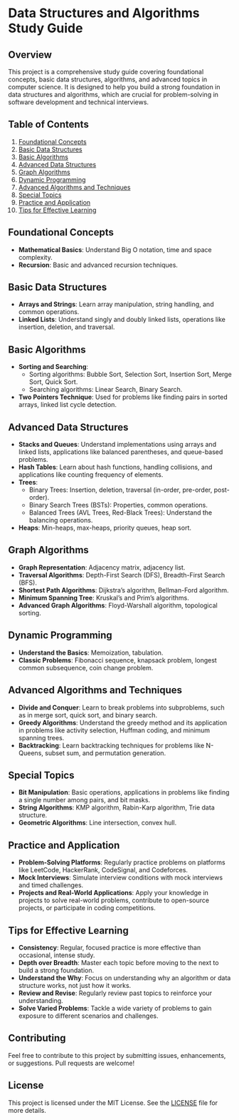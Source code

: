 # Data Structures and Algorithms Study Guide

## Overview

This project is a comprehensive study guide covering foundational concepts, basic data structures, algorithms, and advanced topics in computer science. It is designed to help you build a strong foundation in data structures and algorithms, which are crucial for problem-solving in software development and technical interviews.

## Table of Contents

1. [Foundational Concepts](#foundational-concepts)
2. [Basic Data Structures](#basic-data-structures)
3. [Basic Algorithms](#basic-algorithms)
4. [Advanced Data Structures](#advanced-data-structures)
5. [Graph Algorithms](#graph-algorithms)
6. [Dynamic Programming](#dynamic-programming)
7. [Advanced Algorithms and Techniques](#advanced-algorithms-and-techniques)
8. [Special Topics](#special-topics)
9. [Practice and Application](#practice-and-application)
10. [Tips for Effective Learning](#tips-for-effective-learning)

## Foundational Concepts

- **Mathematical Basics**: Understand Big O notation, time and space complexity.
- **Recursion**: Basic and advanced recursion techniques.

## Basic Data Structures

- **Arrays and Strings**: Learn array manipulation, string handling, and common operations.
- **Linked Lists**: Understand singly and doubly linked lists, operations like insertion, deletion, and traversal.

## Basic Algorithms

- **Sorting and Searching**:
    - Sorting algorithms: Bubble Sort, Selection Sort, Insertion Sort, Merge Sort, Quick Sort.
    - Searching algorithms: Linear Search, Binary Search.
- **Two Pointers Technique**: Used for problems like finding pairs in sorted arrays, linked list cycle detection.

## Advanced Data Structures

- **Stacks and Queues**: Understand implementations using arrays and linked lists, applications like balanced parentheses, and queue-based problems.
- **Hash Tables**: Learn about hash functions, handling collisions, and applications like counting frequency of elements.
- **Trees**:
    - Binary Trees: Insertion, deletion, traversal (in-order, pre-order, post-order).
    - Binary Search Trees (BSTs): Properties, common operations.
    - Balanced Trees (AVL Trees, Red-Black Trees): Understand the balancing operations.
- **Heaps**: Min-heaps, max-heaps, priority queues, heap sort.

## Graph Algorithms

- **Graph Representation**: Adjacency matrix, adjacency list.
- **Traversal Algorithms**: Depth-First Search (DFS), Breadth-First Search (BFS).
- **Shortest Path Algorithms**: Dijkstra’s algorithm, Bellman-Ford algorithm.
- **Minimum Spanning Tree**: Kruskal’s and Prim’s algorithms.
- **Advanced Graph Algorithms**: Floyd-Warshall algorithm, topological sorting.

## Dynamic Programming

- **Understand the Basics**: Memoization, tabulation.
- **Classic Problems**: Fibonacci sequence, knapsack problem, longest common subsequence, coin change problem.

## Advanced Algorithms and Techniques

- **Divide and Conquer**: Learn to break problems into subproblems, such as in merge sort, quick sort, and binary search.
- **Greedy Algorithms**: Understand the greedy method and its application in problems like activity selection, Huffman coding, and minimum spanning trees.
- **Backtracking**: Learn backtracking techniques for problems like N-Queens, subset sum, and permutation generation.

## Special Topics

- **Bit Manipulation**: Basic operations, applications in problems like finding a single number among pairs, and bit masks.
- **String Algorithms**: KMP algorithm, Rabin-Karp algorithm, Trie data structure.
- **Geometric Algorithms**: Line intersection, convex hull.

## Practice and Application

- **Problem-Solving Platforms**: Regularly practice problems on platforms like LeetCode, HackerRank, CodeSignal, and Codeforces.
- **Mock Interviews**: Simulate interview conditions with mock interviews and timed challenges.
- **Projects and Real-World Applications**: Apply your knowledge in projects to solve real-world problems, contribute to open-source projects, or participate in coding competitions.

## Tips for Effective Learning

- **Consistency**: Regular, focused practice is more effective than occasional, intense study.
- **Depth over Breadth**: Master each topic before moving to the next to build a strong foundation.
- **Understand the Why**: Focus on understanding why an algorithm or data structure works, not just how it works.
- **Review and Revise**: Regularly review past topics to reinforce your understanding.
- **Solve Varied Problems**: Tackle a wide variety of problems to gain exposure to different scenarios and challenges.

## Contributing

Feel free to contribute to this project by submitting issues, enhancements, or suggestions. Pull requests are welcome!

## License

This project is licensed under the MIT License. See the [LICENSE](LICENSE) file for more details.

